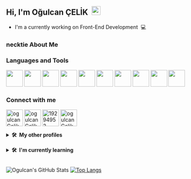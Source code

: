 ## Hi, I'm Oğulcan ÇELİK &nbsp;<img src="https://media.giphy.com/media/hvRJCLFzcasrR4ia7z/giphy.gif" width="24px" height="24px">

- I'm a currently working on Front-End Development &nbsp;💻

### necktie About Me

### Languages and Tools

<p align="left">
<img src="https://cdn.jsdelivr.net/gh/devicons/devicon/icons/html5/html5-original-wordmark.svg" width="45" height="45" /> 
<img src="https://cdn.jsdelivr.net/gh/devicons/devicon/icons/css3/css3-original-wordmark.svg" height="45" width="45" />
<img src="https://cdn.jsdelivr.net/gh/devicons/devicon/icons/bootstrap/bootstrap-original-wordmark.svg" height="45" width="45" /> 
<img src="https://cdn.jsdelivr.net/gh/devicons/devicon/icons/javascript/javascript-original.svg" height="45" width="45" /> 
<img src="https://www.svgrepo.com/show/303229/microsoft-sql-server-logo.svg" width="45" height="45" /> 
<img src="https://cdn.jsdelivr.net/gh/devicons/devicon/icons/git/git-original.svg" height="45" width="45" /> 
<img src="https://cdn.jsdelivr.net/gh/devicons/devicon/icons/github/github-original.svg" height="45" width="45" /> 
<img src="https://cdn.jsdelivr.net/gh/devicons/devicon/icons/vscode/vscode-original.svg" height="45" width="45" /> 
<img src="https://cdn.jsdelivr.net/gh/devicons/devicon/icons/intellij/intellij-original.svg" height="45" width="45" /> 
<img src="https://cdn.jsdelivr.net/gh/devicons/devicon/icons/androidstudio/androidstudio-original.svg" height="45" width="45"/>
          
### Connect with me

<p align="left">
<a href="https://www.linkedin.com/in/cancelik24/" target="blank"><img align="center" src="https://cdn.jsdelivr.net/gh/devicons/devicon/icons/linkedin/linkedin-original.svg" alt="ogulcanCelik" title="Oğulcan ÇELİK's Linkedin Profile" height="45" width="45" /></a>
<a href="mailto:ogulcan.celik24@gmail.com" target="blank"><img align="center" src="https://img.icons8.com/color/48/undefined/gmail--v1.png" alt="ogulcanCelik" title="Send Mail" height="45" width="45" /></a>
<a href="https://stackoverflow.com/users/19294952/o%c4%9fulcan-%c3%87el%c4%b0k" target="blank"><img align="center" src="https://raw.githubusercontent.com/rahuldkjain/github-profile-readme-generator/master/src/images/icons/Social/stack-overflow.svg" alt="19294952" title="Ogulcan CELIK's Stack Overflow Profile" height="45" width="45" /></a>
<a href="https://www.instagram.com/ogulcancelik.24/" target="blank"><img align="center" src="https://img.icons8.com/fluency/48/undefined/instagram-new.png" alt="ogulcanCelik" title="Ogulcan CELIK's Instagram Profile" height="45" width="45" /></a>    
                   
<br>          
<details>
  <summary><b>🛠️&nbsp;&nbsp;My&nbsp;other&nbsp;profiles</b></summary>
  <br/>           
          <a href="https://www.hackerrank.com/ogulcan_celik24" target="blank"><img align="center" src="https://img.icons8.com/external-tal-revivo-color-tal-revivo/24/undefined/external-hackerrank-is-a-technology-company-that-focuses-on-competitive-programming-logo-color-tal-revivo.png" alt="oğulcanÇelik" title="Ogulcan Celik's HackerRank Profile" height="45" width="45" /></a>        
          
          
          
</details>
<br>          
<details>
  <summary><b>🛠️&nbsp;&nbsp;I'm&nbsp;currently&nbsp;learning</b></summary>
  <br/>  
  <p align="left">
          <img src="https://cdn.jsdelivr.net/gh/devicons/devicon/icons/react/react-original-wordmark.svg" width="45" height="45" /> 
          <img src="https://cdn.jsdelivr.net/gh/devicons/devicon/icons/csharp/csharp-original.svg" width="45" height="45" /> 
          <img src="https://cdn.jsdelivr.net/gh/devicons/devicon/icons/redux/redux-original.svg" width="45" height="45" /> 
          <img src="https://cdn.jsdelivr.net/gh/devicons/devicon/icons/graphql/graphql-plain.svg" width="45" height="45" /> 
          <img src="https://cdn.jsdelivr.net/gh/devicons/devicon/icons/angularjs/angularjs-original.svg" width="45" height="45" /> 
          <img src="https://cdn.jsdelivr.net/gh/devicons/devicon/icons/kotlin/kotlin-original.svg" width="45" height="45" />
          <img src="https://cdn.jsdelivr.net/gh/devicons/devicon/icons/postgresql/postgresql-original.svg" width="45" height="45"/> 
          <img src="https://cdn.jsdelivr.net/gh/devicons/devicon/icons/php/php-original.svg" width="45" height="45" />
</details>

<br>          

![Ogulcan's GitHub Stats](https://github-readme-stats.vercel.app/api?username=CanCelik24&theme=dark&show_icons=true) [![Top Langs](https://github-readme-stats.vercel.app/api/top-langs/?username=CanCelik24&layout=compact)](https://github.com/CanCelik24/github-readme-stats)
